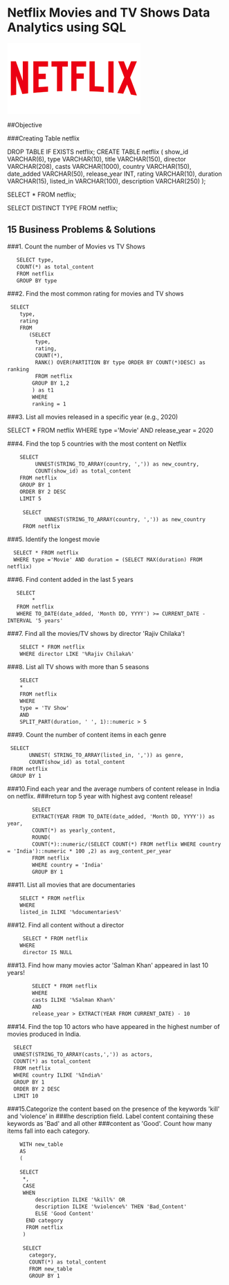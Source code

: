 # Netflix Movies and TV Shows Data Analytics using SQL

![Netflix Logo](https://github.com/Atulsingh1810/SQLProject/blob/main/Netflix.png)

##Objective

###Creating Table netflix



DROP TABLE IF EXISTS netflix;
 CREATE TABLE  netflix
 (
   show_id VARCHAR(6),
   type    VARCHAR(10),
   title   VARCHAR(150),
   director   VARCHAR(208),
   casts    VARCHAR(1000),
   country VARCHAR(150),
   date_added   VARCHAR(50),
   release_year  INT,
   rating       VARCHAR(10),
   duration     VARCHAR(15),
   listed_in    VARCHAR(100),
   description  VARCHAR(250)
 );


 SELECT * FROM  netflix;

  SELECT  DISTINCT TYPE FROM  netflix;


  ## 15 Business Problems & Solutions

###1. Count the number of Movies vs TV Shows

       SELECT type,
	   COUNT(*) as total_content
	   FROM netflix
	   GROUP BY type

###2. Find the most common rating for movies and TV shows

     SELECT 
	    type,
		rating
		FROM
		   (SELECT
		     type,
		     rating,
		     COUNT(*),
		     RANK() OVER(PARTITION BY type ORDER BY COUNT(*)DESC) as ranking
		     FROM netflix
		    GROUP BY 1,2
		    ) as t1
			WHERE 
			ranking = 1


###3. List all movies released in a specific year (e.g., 2020)

   SELECT * FROM netflix
   WHERE 
       type ='Movie'
	   AND
	   release_year = 2020
 


###4. Find the top 5 countries with the most content on Netflix

        SELECT 
		     UNNEST(STRING_TO_ARRAY(country, ',')) as new_country,
			 COUNT(show_id) as total_content
		FROM netflix
		GROUP BY 1
		ORDER BY 2 DESC
		LIMIT 5

         SELECT 
		        UNNEST(STRING_TO_ARRAY(country, ',')) as new_country
		 FROM netflix		


###5. Identify the longest movie

	  SELECT * FROM netflix
	  WHERE type ='Movie' AND duration = (SELECT MAX(duration) FROM netflix)

###6. Find content added in the last 5 years

	   SELECT 
	        * 
	   FROM netflix 
	   WHERE TO_DATE(date_added, 'Month DD, YYYY') >= CURRENT_DATE - INTERVAL '5 years'

###7. Find all the movies/TV shows by director 'Rajiv Chilaka'!

        SELECT * FROM netflix
		WHERE director LIKE '%Rajiv Chilaka%'
		
###8. List all TV shows with more than 5 seasons

        SELECT 
		*
		FROM netflix
		WHERE 
		type = 'TV Show'
		AND
        SPLIT_PART(duration, ' ', 1)::numeric > 5 
		
		  
###9. Count the number of content items in each genre

	 SELECT 
	       UNNEST( STRING_TO_ARRAY(listed_in, ',')) as genre,
		   COUNT(show_id) as total_content 
     FROM netflix
	 GROUP BY 1
	 
###10.Find each year and the average numbers of content release in India on netflix. 
###return top 5 year with highest avg content release!

            SELECT
	        EXTRACT(YEAR FROM TO_DATE(date_added, 'Month DD, YYYY')) as year,
			COUNT(*) as yearly_content,
			ROUND(
            COUNT(*)::numeric/(SELECT COUNT(*) FROM netflix WHERE country = 'India')::numeric * 100 ,2) as avg_content_per_year
			FROM netflix
			WHERE country = 'India'
			GROUP BY 1

###11. List all movies that are documentaries

        SELECT * FROM netflix
		WHERE
		listed_in ILIKE '%documentaries%'

###12. Find all content without a director

		 SELECT * FROM netflix
		WHERE
		 director IS NULL
       
###13. Find how many movies actor 'Salman Khan' appeared in last 10 years!

            SELECT * FROM netflix
			WHERE
			casts ILIKE '%Salman Khan%'
			AND
			release_year > EXTRACT(YEAR FROM CURRENT_DATE) - 10

       
###14. Find the top 10 actors who have appeared in the highest number of movies produced in India.

      SELECT
	  UNNEST(STRING_TO_ARRAY(casts,',')) as actors,
	  COUNT(*) as total_content
	  FROM netflix
	  WHERE country ILIKE '%India%'
	  GROUP BY 1
	  ORDER BY 2 DESC
	  LIMIT 10

###15.Categorize the content based on the presence of the keywords 'kill' and 'violence' in 
###he description field. Label content containing these keywords as 'Bad' and all other 
###content as 'Good'. Count how many items fall into each category.

        WITH new_table
		AS
		(
		
		SELECT
		 *,
		 CASE
		 WHEN
		     description ILIKE '%kill%' OR
		     description ILIKE '%violence%' THEN 'Bad_Content'
			 ELSE 'Good Content'
	      END category
		  FROM netflix
		 )

		 SELECT
		   category,
		   COUNT(*) as total_content
		   FROM new_table
		   GROUP BY 1
